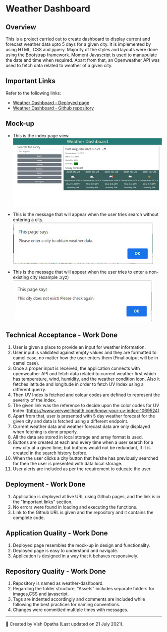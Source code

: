 # Weather Dashboard
## Overview
This is a project carried out to create dashboard to display current and forecast weather data upto 5 days  for a given city. It is implemented by using HTML, CSS and jquery. Majority of the styles and layouts were done using the Bootstrap framework. Moment Javascript is used to manupulate the date and time when required.
Apart from that, an Openweather API was used to fetch data related to weather of a given city.

## Important Links
Refer to the following links:
* [Weather Dashboard - Deployed page](https://vish-opatha.github.io/day-planner/)
* [Weather Dashboard - Github repository](https://github.com/vish-opatha/weather-dashboard)
## Mock-up
* This is the index page view.
![Main view](./assets/images/index-page.png)

* This is the message that will appear when the user tries search without entering a city.
![Empty city validation](./assets/images/empty-city-validate.jpeg)

* This is the message that will appear when the user tries to enter a non-existing city (example :xyz)
![Enter non-existing city](./assets/images/nonexisting-city.jpeg)
## Technical Acceptance - Work Done
1. User is given a place to provide an input for weather information.
2. User input is validated against empty values and they are formatted to camel case, no matter how the user enters them (Final output will be in camel case).
3. Once a proper input is received, the application connects with openweather API and fetch data related to current weather first which has temperature, wind, humidity, and the weather condition icon. Also it fetches latitude and longitude in order to fetch UV Index using a different querry.
4. Then UV Index is fetched and colour codes are defined to represent the severity of the index.
5. The given link was the reference to decide upon the color codes for UV Index !(https://www.verywellhealth.com/know-your-uv-index-1069524).
6. Apart from that, user is presented with 5 day weather forecast for the given city and data is fetched using a different endpoint. 
7. Current weather data and weather forecast data are only displayed when fetching is done properly.
8. All the data are stored in local storage and array format is used.
9. Buttons are created at each and every time when a user search for a new city at a given time, but buttons would not be redundant, if it is created in the search history before.
10. When the user clicks a city button that he/she has previously searched for then the user is presented with data local storage.
11. User alerts are included as per the requirement to educate the user.
## Deployment - Work Done
1. Application is deployed at live URL using Github pages, and the link is in the "Important links" section.
2. No errors were found in loading and executing the functions.
3. Link to the Github URL is given and the repository and it contains the complete code.
## Application Quality - Work Done
1. Deployed page resembles the mock-up in design and functionality.
2. Deployed page is easy to understand and navigate.
3. Application is designed in a way that it behaves responsively.
## Repository Quality - Work Done
1. Repository is named as weather-dashboard.
2. Regarding the folder structure, "Assets" includes separate folders for images,CSS and javascript.
4. Tags are indented accordingly and comments are included while following the best practices for naming conventions.
5. Changes were committed multiple times with messages.

- - -
📝 Created by Vish Opatha (Last updated on 21 July 2021).

